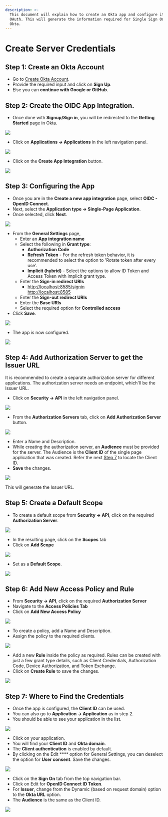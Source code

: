```yaml
---
description: >-
  This document will explain how to create an Okta app and configure it for
  OAuth. This will generate the information required for Single Sign On with
  Okta.
---
```


# Create Server Credentials

## Step 1: Create an Okta Account

* Go to [Create Okta Account](https://developer.okta.com/signup/).
* Provide the required input and click on **Sign Up**.
* Else you can **continue with Google or GitHub**.

## Step 2: Create the OIDC App Integration.

* Once done with **Signup/Sign in**, you will be redirected to the **Getting Started** page in Okta.

![](<../../../.gitbook/assets/image (56) (1).png>)

* Click on **Applications -> Applications** in the left navigation panel.

![](<../../../.gitbook/assets/image (10) (1).png>)

* Click on the **Create App Integration** button.

![](<../../../.gitbook/assets/image (11) (1) (1) (1) (1) (1) (1) (1) (1) (2).png>)

## Step 3: Configuring the App

* Once you are in the **Create a new app integration** page, select **OIDC - OpenID Connect**.
* Next, select the **Application type -> Single-Page Application**.
* Once selected, click **Next**.

![](<../../../.gitbook/assets/image (41) (1).png>)

* From the **General Settings** page,
  * Enter an **App integration name**
  * Select the following in **Grant type**:
    * **Authorization Code**
    * **Refresh Token** - For the refresh token behavior, it is recommended to select the option to 'Rotate token after every use'.
    * **Implicit (hybrid)** - Select the options to allow ID Token and Access Token with implicit grant type.
  * Enter the **Sign-in redirect URIs**
    * [http://localhost:8585/signin\
      http://localhost:8585](http://localhost:8585/signinhttp://localhost:8585)
  * Enter the **Sign-out redirect URIs**
  * Enter the **Base URIs**
  * Select the required option for **Controlled access**
* Click **Save**.

![](<../../../.gitbook/assets/image (20) (1) (1) (1) (1) (1) (1) (1) (1).png>)

* The app is now configured.

![](<../../../.gitbook/assets/image (28) (1).png>)

## Step 4: Add Authorization Server to get the Issuer URL

It is recommended to create a separate authorization server for different applications. The authorization server needs an endpoint, which'll be the Issuer URL.

* Click on **Security -> API** in the left navigation panel.

![](<../../../.gitbook/assets/image (17) (1).png>)

* From the **Authorization Servers** tab, click on **Add Authorization Server** button.

![](<../../../../.gitbook/assets/image (29) (1) (1) (1) (1).png>)

* Enter a Name and Description.
* While creating the authorization server, an **Audience** must be provided for the server. The Audience is the **Client ID** of the single page application that was created. Refer the next [Step 7](create-server-credentials.md#step-7-where-to-find-the-credentials) to locate the Client ID.
* **Save** the changes.

![](<../../../.gitbook/assets/image (32) (1).png>)

This will generate the Issuer URL.

## Step 5: Create a Default Scope

* To create a default scope from **Security -> API**, click on the required **Authorization Server**.

![](<../../../.gitbook/assets/image (71) (1) (1).png>)

* In the resulting page, click on the **Scopes** tab
* Click on **Add Scope**

![](<../../../.gitbook/assets/image (51) (1).png>)

* Set as a **Default Scope**.

![](<../../../.gitbook/assets/image (73).png>)

## Step 6: Add New Access Policy and Rule

* From **Security -> API**, click on the required **Authorization Server**
* Navigate to the **Access Policies Tab**
* Click on **Add New Access Policy**

![](<../../../.gitbook/assets/image (37) (1).png>)

* To create a policy, add a Name and Description.
* Assign the policy to the required clients.

![](<../../../.gitbook/assets/image (2) (1) (1) (1) (1).png>)

* Add a new **Rule** inside the policy as required. Rules can be created with just a few grant type details, such as Client Credentials, Authorization Code, Device Authorization, and Token Exchange.
* Click on **Create Rule** to save the changes.

![](<../../../.gitbook/assets/image (40) (1).png>)

## Step 7: Where to Find the Credentials

* Once the app is configured, the **Client ID** can be used.
* You can also go to **Application -> Application** as in step 2.
* You should be able to see your application in the list.

![](<../../../../.gitbook/assets/image (35) (1) (1) (1) (1) (1) (1) (5).png>)

* Click on your application.
* You will find your **Client ID** and **Okta domain**.
* The **Client authentication** is enabled by default.
* By clicking on the Edit \*\*\*\* option for General Settings, you can deselect the option for **User consent**. Save the changes.

![](<../../../.gitbook/assets/image (1) (1) (1) (1).png>)

* Click on the **Sign On** tab from the top navigation bar.
* Click on Edit for **OpenID Connect ID Token**.
* For **Issuer**, change from the Dynamic (based on request domain) option to the **Okta URL** option.
* The **Audience** is the same as the Client ID.

![](<../../../.gitbook/assets/image (5) (1) (1) (1) (1) (1) (1) (1) (1).png>)
